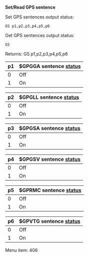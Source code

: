 __Set/Read GPS sentence__

Set GPS sentences output status:

	GS p1,p2,p3,p4,p5,p6

Get GPS sentences output status:

	GS

Returns: GS p1,p2,p3,p4,p5,p6

| p1  | $GPGGA sentence [status](/tables/status.md) |
| --- | --- |
| 0 | Off |
| 1 | On  |

| p2  | $GPGLL sentence [status](/tables/status.md) |
| --- | --- |
| 0 | Off |
| 1 | On  |

| p3  | $GPGSA sentence [status](/tables/status.md) |
| --- | --- |
| 0 | Off |
| 1 | On  |

| p4  | $GPGSV sentence [status](/tables/status.md) |
| --- | --- |
| 0 | Off |
| 1 | On  |

| p5  | $GPRMC sentence [status](/tables/status.md) |
| --- | --- |
| 0 | Off |
| 1 | On  |

| p6  | $GPVTG sentence [status](/tables/status.md) |
| --- | --- |
| 0 | Off |
| 1 | On  |

Menu item: 406
